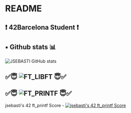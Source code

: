 # README

## ❗️ 42Barcelona Student ❗️

## ▪️ Github stats 📊

![JSEBASTI GitHub stats](https://github-readme-stats.vercel.app/api?username=jsesbasti&show_icons=true&theme=github_dark)

## ✅😇 ![FT_LIBFT](https://github.com/jsesbasti/libft) 😇✅


## ✅😇 ![FT_PRINTF](https://github.com/jsesbasti/ft_printf) 😇✅

jsebasti's 42 ft_printf Score - [![jsebasti's 42 ft_printf Score](https://badge42.vercel.app/api/v2/cl0yx1v0j0158ns5shlllmdvb/project/2004625)](https://github.com/jsebasti/badge42)
